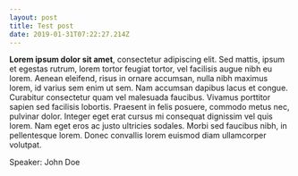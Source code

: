 ```yaml
---
layout: post
title: Test post
date: 2019-01-31T07:22:27.214Z
---
```

**Lorem ipsum dolor sit amet**, consectetur adipiscing elit. Sed mattis, ipsum et egestas rutrum, lorem tortor feugiat tortor, vel facilisis augue nibh eu lorem. Aenean eleifend, risus in ornare accumsan, nulla nibh maximus lorem, id varius sem enim ut sem. Nam accumsan dapibus lacus et congue. Curabitur consectetur quam vel malesuada faucibus. Vivamus porttitor sapien sed facilisis lobortis. Praesent in felis posuere, commodo metus nec, pulvinar dolor. Integer eget erat cursus mi consequat dignissim vel quis lorem. Nam eget eros ac justo ultricies sodales. Morbi sed faucibus nibh, in pellentesque lorem. Donec convallis lorem euismod diam ullamcorper volutpat.

Speaker: John Doe
